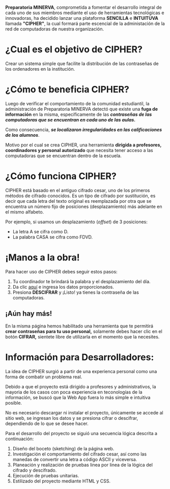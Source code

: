 
__Preparatoria MINERVA__, comprometida a fomentar el desarrollo integral de cada uno de sus miembros mediante el uso de herramientas tecnológicas e innovadoras, ha decidido lanzar una plataforma __SENCILLA__ e __INTUITUVA__ llamada __"CIPHER"__, la cual formará parte escencial de la administación de la red de computadoras de nuestra organización. 

# ¿Cual es el objetivo de CIPHER?
Crear un sistema simple que facilite la distribución de las contraseñas de los ordenadores en la institución.

# ¿Cómo te beneficia CIPHER?
Luego de verificar el comportamiento de la comunidad estudiantil, la administración de Preparatoria MINERVA detectó que existe una __fuga de información__ en la misma, específicamente de las ___contraseñas de las computadoras que se encuentran en cada uno de las aulas.___  

Como consecuencia, ___se localizaron irregularidades en las calificaciones de los alumnos___. 

Motivo por el cual se crea CIPHER, una herramienta __dirigida a profesores, coordinadores y personal autorizado__ que necesita tener acceso a las computadoras que se encuentran dentro de la escuela.

# ¿Cómo funciona CIPHER?
CIPHER está basado en el antiguo cifrado cesar, uno de los primeros métodos de cifrado conocidos.
Es un tipo de cifrado por sustitución, es decir que cada letra del texto original es reemplazada por otra que se encuentra un número fijo de posiciones (desplazamiento) más adelante en el mismo alfabeto.

Por ejemplo, si usamos un desplazamiento (_offset_) de 3 posiciones:

* La letra A se cifra como D.
* La palabra CASA se cifra como FDVD.

# ¡Manos a la obra!
Para hacer uso de CIPHER debes seguir estos pasos:

1. Tu coordinador te brindará la palabra y el desplazamiento del día. 
2. Da clic [aquí](https://s5tefany.github.io/gdl-2019-01-bc-core-cipher/src/) e ingresa los datos proporcionados.
3. Presiona __DESCIFRAR__ y ¡Listo! ya tienes la contraseña de las computadoras.

## ¡Aún hay más!
En la misma página hemos habilitado una herramienta que te permitirá __crear contraseñas para tu uso personal,__ solamente debes hacer clic en el botón __CIFRAR,__ sientete libre de utilizarla en el momento que la necesites.  

# Información para Desarrolladores:
 La idea de CIPHER surgió a partir de una experienca personal como una forma de combatir un problema real.

 Debido a que el proyecto está dirigido a profesores y administrativos, la mayoria de los casos con poca experiencia en teconologías de la información, se buscó que la Web App fuera lo más simple e intuitiva posible.

No es necesario descargar ni instalar el proyecto, únicamente se accede al sitio web, se ingresan los datos y se presiona cifrar o descifrar, dependiendo de lo que se desee hacer.
  
Para el desarrollo del proyecto se siguió una secuencia lógica descrita a continuación:
1. Diseño del boceto (sketching) de la página web.
2. Investigación el comportamiento del cifrado cesar, así como las manedas de convertir una letra a código ASCII y viceversa.
3. Planeación y realización de pruebas linea por linea de la lógica del cifrado y descifrado.  
4. Ejecución de pruebas unitarias.
4. Estilizado del proyecto mediante HTML y CSS.